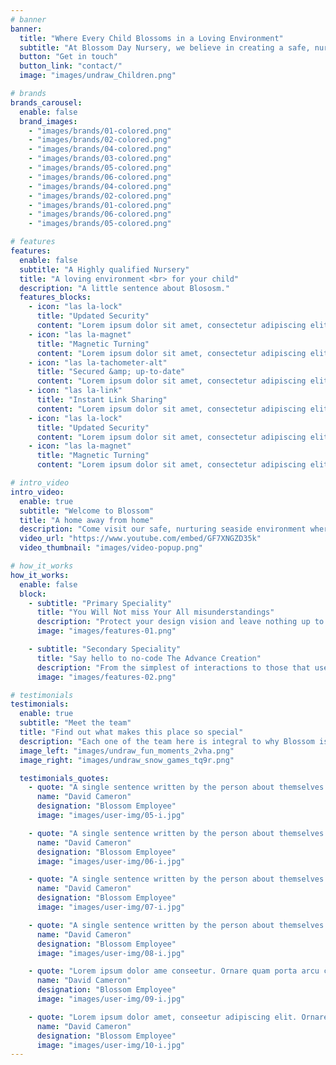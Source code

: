 ```yaml
---
# banner
banner:
  title: "Where Every Child Blossoms in a Loving Environment"
  subtitle: "At Blossom Day Nursery, we believe in creating a safe, nurturing, and stimulating environment where every child can thrive. Our dedicated team of caregivers and educators work closely with families to support each child’s unique development, fostering a love for learning from the very beginning."
  button: "Get in touch"
  button_link: "contact/"
  image: "images/undraw_Children.png"

# brands
brands_carousel:
  enable: false
  brand_images:
    - "images/brands/01-colored.png"
    - "images/brands/02-colored.png"
    - "images/brands/04-colored.png"
    - "images/brands/03-colored.png"
    - "images/brands/05-colored.png"
    - "images/brands/06-colored.png"
    - "images/brands/04-colored.png"
    - "images/brands/02-colored.png"
    - "images/brands/01-colored.png"
    - "images/brands/06-colored.png"
    - "images/brands/05-colored.png"

# features
features:
  enable: false
  subtitle: "A Highly qualified Nursery"
  title: "A loving environment <br> for your child"
  description: "A little sentence about Blososm."
  features_blocks:
    - icon: "las la-lock"
      title: "Updated Security"
      content: "Lorem ipsum dolor sit amet, consectetur adipiscing elit. Neque enim id diam ornare volutpat in sagitis, aliquet. Arcu cursus"
    - icon: "las la-magnet"
      title: "Magnetic Turning"
      content: "Lorem ipsum dolor sit amet, consectetur adipiscing elit. Neque enim id diam ornare volutpat in sagitis, aliquet. Arcu cursus"
    - icon: "las la-tachometer-alt"
      title: "Secured &amp; up-to-date"
      content: "Lorem ipsum dolor sit amet, consectetur adipiscing elit. Neque enim id diam ornare volutpat in sagitis, aliquet. Arcu cursus"
    - icon: "las la-link"
      title: "Instant Link Sharing"
      content: "Lorem ipsum dolor sit amet, consectetur adipiscing elit. Neque enim id diam ornare volutpat in sagitis, aliquet. Arcu cursus"
    - icon: "las la-lock"
      title: "Updated Security"
      content: "Lorem ipsum dolor sit amet, consectetur adipiscing elit. Neque enim id diam ornare volutpat in sagitis, aliquet. Arcu cursus"
    - icon: "las la-magnet"
      title: "Magnetic Turning"
      content: "Lorem ipsum dolor sit amet, consectetur adipiscing elit. Neque enim id diam ornare volutpat in sagitis, aliquet. Arcu cursus"

# intro_video
intro_video:
  enable: true
  subtitle: "Welcome to Blossom"
  title: "A home away from home"
  description: "Come visit our safe, nurturing seaside environment where our children play, grow, and develop."
  video_url: "https://www.youtube.com/embed/GF7XNGZD35k"
  video_thumbnail: "images/video-popup.png"

# how_it_works
how_it_works:
  enable: false
  block:
    - subtitle: "Primary Speciality"
      title: "You Will Not miss Your All misunderstandings"
      description: "Protect your design vision and leave nothing up to interpretation with interaction recipes. Quickly share and access all your team members interactions by using libraries, ensuring consistency throughout the."
      image: "images/features-01.png"

    - subtitle: "Secondary Speciality"
      title: "Say hello to no-code The Advance Creation"
      description: "From the simplest of interactions to those that use Excel-gradeing formulas, ProtoPie can handle them all. Make mind-blowing of New interactions everyday without ever having to write any new code."
      image: "images/features-02.png"

# testimonials
testimonials:
  enable: true
  subtitle: "Meet the team"
  title: "Find out what makes this place so special"
  description: "Each one of the team here is integral to why Blossom is such a warm and loving place. Get to know us below!"
  image_left: "images/undraw_fun_moments_2vha.png"
  image_right: "images/undraw_snow_games_tq9r.png"

  testimonials_quotes:
    - quote: "A single sentence written by the person about themselves or Blossom"
      name: "David Cameron"
      designation: "Blossom Employee"
      image: "images/user-img/05-i.jpg"

    - quote: "A single sentence written by the person about themselves or Blossom"
      name: "David Cameron"
      designation: "Blossom Employee"
      image: "images/user-img/06-i.jpg"

    - quote: "A single sentence written by the person about themselves or Blossom"
      name: "David Cameron"
      designation: "Blossom Employee"
      image: "images/user-img/07-i.jpg"

    - quote: "A single sentence written by the person about themselves or Blossom"
      name: "David Cameron"
      designation: "Blossom Employee"
      image: "images/user-img/08-i.jpg"

    - quote: "Lorem ipsum dolor ame conseetur. Ornare quam porta arcu congue felis volutpat. Vitae lectudbfs pellentesque vitae dolor faucibus"
      name: "David Cameron"
      designation: "Blossom Employee"
      image: "images/user-img/09-i.jpg"

    - quote: "Lorem ipsum dolor amet, conseetur adipiscing elit. Ornare quam porta arcu congue lectudbfs pellentesque vitae dolor faucibus"
      name: "David Cameron"
      designation: "Blossom Employee"
      image: "images/user-img/10-i.jpg"
---
```

